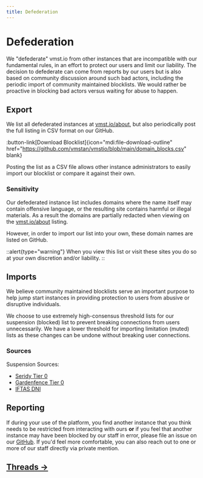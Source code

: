 ```yaml
---
title: Defederation
---
```


# Defederation

We "defederate" vmst.io from other instances that are incompatible with our fundamental rules, in an effort to protect our users and limit our liability.
The decision to defederate can come from reports by our users but is also based on community discussion around such bad actors, including the periodic import of community maintained blocklists.
We would rather be proactive in blocking bad actors versus waiting for abuse to happen.

## Export

We list all defederated instances at [vmst.io/about](https://vmst.io/about), but also periodically post the full listing in CSV format on our GitHub.

:button-link[Download Blocklist]{icon="mdi:file-download-outline" href="https://github.com/vmstan/vmstio/blob/main/domain_blocks.csv" blank}

Posting the list as a CSV file allows other instance administrators to easily import our blocklist or compare it against their own.

### Sensitivity

Our defederated instance list includes domains where the name itself may contain offensive language, or the resulting site contains harmful or illegal materials. As a result the domains are partially redacted when viewing on the [vmst.io/about](https://vmst.io/about) listing.

However, in order to import our list into your own, these domain names are listed on GitHub.

::alert{type="warning"}
When you view this list or visit these sites you do so at your own discretion and/or liability.
::

## Imports

We believe community maintained blocklists serve an important purpose to help jump start instances in providing protection to users from abusive or disruptive individuals.

We choose to use extremely high-consensus threshold lists for our suspension (blocked) list to prevent breaking connections from users unnecessarily.
We have a lower threshold for importing limitation (muted) lists as these changes can be undone without breaking user connections.

### Sources

Suspension Sources:

- [Seridy Tier 0](https://seirdy.one/pb/tier0.csv)
- [Gardenfence Tier 0](https://raw.githubusercontent.com/gardenfence/blocklist/main/gardenfence-mastodon.csv)
- [IFTAS DNI](https://github.com/iftas-org/resources/blob/main/DNI/dni.csv)

## Reporting

If during your use of the platform, you find another instance that you think needs to be restricted from interacting with ours **or** if you feel that another instance may have been blocked by our staff in error, please file an issue on our [GitHub](https://github.com/vmstan/mastodon/issues/new/choose).
If you'd feel more comfortable, you can also reach out to one or more of our staff directly via private mention.

## [Threads →](/rules/threads)